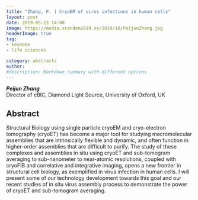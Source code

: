 ```yaml
---
title: "Zhang, P. | CryoEM of virus infections in human cells"
layout: post
date: 2019-05-23 14:00
image: https://media.scandem2019.se/2018/10/PeijunZhang.jpg
headerImage: true
tag:
- keynote
- life sciences

category: abstracts
author:
#description: Markdown summary with different options
---
```


_**Peijun Zhang**_<br/>
 Director of eBIC, Diamond Light Source, University of Oxford, UK<br/>

## Abstract

Structural Biology using single particle cryoEM and cryo-electron tomography (cryoET) has become a major tool for studying macromolecular assemblies that are intrinsically flexible and dynamic, and often function in higher-order assemblies that are difficult to purify. The study of these complexes and assemblies in situ using cryoET and sub-tomogram averaging to sub-nanometer to near-atomic resolutions, coupled with cryoFIB and correlative and integrative imaging, opens a new frontier in structural cell biology, as exemplified in virus infection in human cells. I will present some of our technology development towards this goal and our recent studies of in situ virus assembly process to demonstrate the power of cryoET and sub-tomogram averaging.<br/>

